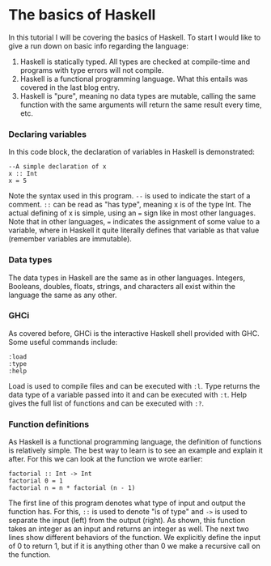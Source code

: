 # The basics of Haskell
In this tutorial I will be covering the basics of Haskell. To start I would like to give a run down on basic info regarding the language:
1. Haskell is statically typed. All types are checked at compile-time and programs with type errors will not compile.
2. Haskell is a functional programming language. What this entails was covered in the last blog entry.
3. Haskell is "pure", meaning no data types are mutable, calling the same function with the same arguments will return the same result every time, etc.

### Declaring variables
In this code block, the declaration of variables in Haskell is demonstrated:
```
--A simple declaration of x
x :: Int 
x = 5
```
Note the syntax used in this program. `--` is used to indicate the start of a comment. `::` can be read as "has type", meaning x is of the type Int. The actual defining of x is simple, using an `=` sign like in most other languages. Note that in other languages, `=` indicates the assignment of some value to a variable, where in Haskell it quite literally defines that variable as that value (remember variables are immutable).
### Data types
The data types in Haskell are the same as in other languages. Integers, Booleans, doubles, floats, strings, and characters all exist within the language the same as any other.
### GHCi
As covered before, GHCi is the interactive Haskell shell provided with GHC. Some useful commands include:
```
:load
:type
:help
```
Load is used to compile files and can be executed with `:l`. Type returns the data type of a variable passed into it and can be executed with `:t`. Help gives the full list of functions and can be executed with `:?`.
### Function definitions
As Haskell is a functional programming language, the definition of functions is relatively simple. The best way to learn is to see an example and explain it after. For this we can look at the function we wrote earlier:
```
factorial :: Int -> Int
factorial 0 = 1
factorial n = n * factorial (n - 1)
```
The first line of this program denotes what type of input and output the function has. For this, `::` is used to denote "is of type" and `->` is used to separate the input (left) from the output (right). As shown, this function takes an integer as an input and returns an integer as well. The next two lines show different behaviors of the function. We explicitly define the input of 0 to return 1, but if it is anything other than 0 we make a recursive call on the function.

